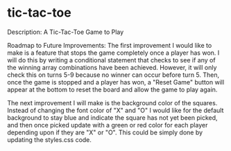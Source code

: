 # tic-tac-toe
Description: A Tic-Tac-Toe Game to Play 

Roadmap to Future Improvements: The first improvement I would like to make is a feature that stops the game completely once a player has won. I will do this by writing a conditional statement that checks to see if any of the winning array combinations have been achieved. However, it will only check this on turns 5-9 because no winner can occur before turn 5. Then, once the game is stopped and a player has won, a "Reset Game" button will appear at the bottom to reset the board and allow the game to play again. 

The next improvement I will make is the background color of the squares. Instead of changing the font color of "X" and "O" I would like for the default background to stay blue and indicate the square has not yet been picked, and then once picked update with a green or red color for each player depending upon if they are "X" or "O". This could be simply done by updating the styles.css code.

